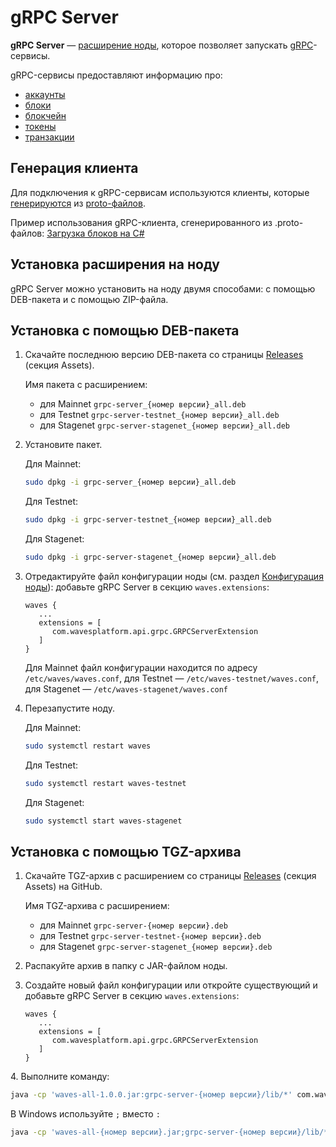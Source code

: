 # gRPC Server

**gRPC Server** — [расширение ноды](/ru/waves-node/extensions/), которое позволяет запускать [gRPC](https://en.wikipedia.org/wiki/GRPC)-сервисы.

gRPC-сервисы предоставляют информацию про:

* [аккаунты](/ru/blockchain/account/)
* [блоки](/ru/blockchain/block/)
* [блокчейн](/ru/blockchain/blockchain/)
* [токены](/ru/blockchain/token/)
* [транзакции](/ru/blockchain/transaction/)

## Генерация клиента

Для подключения к gRPC-сервисам используются клиенты, которые [генерируются](https://grpc.io/docs/tutorials/) из [proto-файлов](https://github.com/wavesplatform/protobuf-schemas).

Пример использования gRPC-клиента, сгенерированного из .proto-файлов: [Загрузка блоков на C#](https://github.com/wavesplatform/WavesCS/blob/master/WavesCSTests/ProtobufTest.cs)

## Установка расширения на ноду

gRPC Server можно установить на ноду двумя способами: с помощью DEB-пакета и с помощью ZIP-файла.

## Установка с помощью DEB-пакета

1. Скачайте последнюю версию DEB-пакета со страницы [Releases](https://github.com/wavesplatform/Waves/releases) (секция Assets).

   Имя пакета с расширением:

   * для Mainnet `grpc-server_{номер версии}_all.deb`
   * для Testnet `grpc-server-testnet_{номер версии}_all.deb`
   * для Stagenet `grpc-server-stagenet_{номер версии}_all.deb`

2. Установите пакет.

   Для Mainnet:

   ```bash
   sudo dpkg -i grpc-server_{номер версии}_all.deb
   ```

   Для Testnet:

   ```bash
   sudo dpkg -i grpc-server-testnet_{номер версии}_all.deb
   ```

   Для Stagenet:

   ```bash
   sudo dpkg -i grpc-server-stagenet_{номер версии}_all.deb
   ```

3. Отредактируйте файл конфигурации ноды (см. раздел [Конфигурация ноды](/ru/waves-node/node-configuration)): добавьте gRPC Server в секцию `waves.extensions`:

   
   ```
   waves {
      ...
      extensions = [
         com.wavesplatform.api.grpc.GRPCServerExtension
      ]
   }
   ```

   Для Mainnet файл конфигурации находится по адресу `/etc/waves/waves.conf`, для Testnet — `/etc/waves-testnet/waves.conf`, для Stagenet — `/etc/waves-stagenet/waves.conf`

4. Перезапустите ноду.

   Для Mainnet:

   ```bash
   sudo systemctl restart waves
   ```

   Для Testnet:

   ```bash
   sudo systemctl restart waves-testnet
   ```

   Для Stagenet:

   ```bash
   sudo systemctl start waves-stagenet
   ```

## Установка с помощью TGZ-архива

1. Скачайте TGZ-архив с расширением со страницы [Releases](https://github.com/wavesplatform/Waves/releases) (секция Assets) на GitHub.

   Имя TGZ-архива с расширением:

   * для Mainnet `grpc-server-{номер версии}.deb`
   * для Testnet `grpc-server-testnet-{номер версии}.deb`
   * для Stagenet `grpc-server-stagenet_{номер версии}.deb`

2. Распакуйте архив в папку с JAR-файлом ноды.

3. Создайте новый файл конфигурации или откройте существующий и добавьте gRPC Server в секцию `waves.extensions`:

   
   ```
   waves {
      ...
      extensions = [
         com.wavesplatform.api.grpc.GRPCServerExtension
      ]
   }
   ```

4.&nbsp;Выполните команду:

```bash
java -cp 'waves-all-1.0.0.jar:grpc-server-{номер версии}/lib/*' com.wavesplatform.Application {название файла конфигурации}.conf
```

   В Windows используйте `;` вместо `:`

   ```bash
   java -cp 'waves-all-{номер версии}.jar;grpc-server-{номер версии}/lib/*' com.wavesplatform.Application {имя файла конфигурации}.conf
   ```